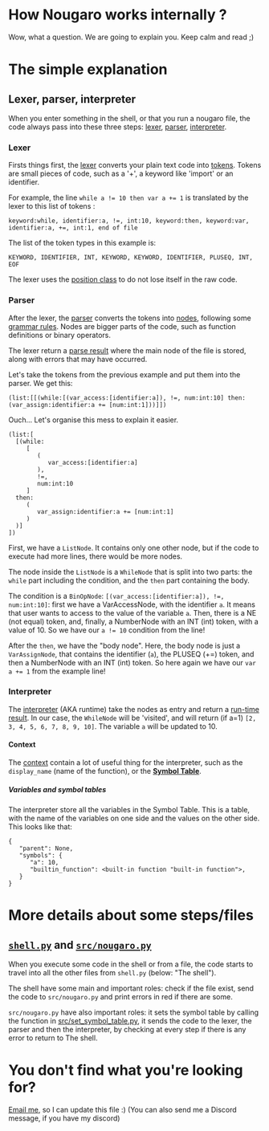 # How Nougaro works internally ?
 Wow, what a question. We are going to explain you. Keep calm and read ;)
 
# The simple explanation
## Lexer, parser, interpreter
 When you enter something in the shell, or that you run a nougaro file, the code always pass into these three steps: [lexer](#Lexer), [parser](#Parser), [interpreter](#Interpreter).

### Lexer
 Firsts things first, the [lexer](src/lexer.py) converts your plain text code into [tokens](src/token_types.py). Tokens are small pieces of code, such as a '+', a keyword like 'import' or an identifier.

 For example, the line `while a != 10 then var a += 1` is translated by the lexer to this list of tokens :

    keyword:while, identifier:a, !=, int:10, keyword:then, keyword:var, identifier:a, +=, int:1, end of file

 The list of the token types in this example is:

    KEYWORD, IDENTIFIER, INT, KEYWORD, KEYWORD, IDENTIFIER, PLUSEQ, INT, EOF

 The lexer uses the [position class](src/position.py) to do not lose itself in the raw code.

### Parser
 After the lexer, the [parser](src/parser.py) converts the tokens into [nodes](src/nodes.py), following some [grammar rules](grammar.txt). Nodes are bigger parts of the code, such as function definitions or binary operators.

 The lexer return a [parse result](src/parse_result.py) where the main node of the file is stored, along with errors that may have occurred.

 Let's take the tokens from the previous example and put them into the parser. We get this:

    (list:[[(while:[(var_access:[identifier:a]), !=, num:int:10] then:(var_assign:identifier:a += [num:int:1]))]])

 Ouch... Let's organise this mess to explain it easier.

    (list:[
      [(while:
         [
            (
               var_access:[identifier:a]
            ),
            !=,
            num:int:10
         ]
      then:
         (
            var_assign:identifier:a += [num:int:1]
         )
      )]
    ])

 First, we have a `ListNode`. It contains only one other node, but if the code to execute had more lines, there would be more nodes.
 
 The node inside the `ListNode` is a `WhileNode` that is split into two parts: the `while` part including the condition, and the `then` part containing the body.

 The condition is a `BinOpNode`: `[(var_access:[identifier:a]), !=, num:int:10]`: first we have a VarAccessNode, with the identifier `a`. It means that user wants to access to the value of the variable `a`. Then, there is a NE (not equal) token, and, finally, a NumberNode with an INT (int) token, with a value of 10. So we have our `a != 10` condition from the line!

 After the `then`, we have the "body node". Here, the body node is just a `VarAssignNode`, that contains the identifier (`a`), the PLUSEQ (+=) token, and then a NumberNode with an INT (int) token. So here again we have our `var a += 1` from the example line!

### Interpreter

 The [interpreter](src/interpreter.py) (AKA runtime) take the nodes as entry and return a [run-time result](src/runtime_result.py). In our case, the `WhileNode` will be 'visited', and will return (if a=1) `[2, 3, 4, 5, 6, 7, 8, 9, 10]`. The variable `a` will be updated to 10.

#### Context
 The [context](src/context.py) contain a lot of useful thing for the interpreter, such as the `display_name` (name of the function), or the [**Symbol Table**](src/symbol_table.py).

##### Variables and symbol tables
 The interpreter store all the variables in the Symbol Table. This is a table, with the name of the variables on one side and the values on the other side. This looks like that:
   
    {
       "parent": None,
       "symbols": {
          "a": 10,
          "builtin_function": <built-in function "built-in function">,
       }
    }


# More details about some steps/files
## [`shell.py`](shell.py) and [`src/nougaro.py`](src/nougaro.py)
 When you execute some code in the shell or from a file, the code starts to travel into all the other files from `shell.py` (below: "The shell").

 The shell have some main and important roles: check if the file exist, send the code to `src/nougaro.py` and print errors in red if there are some.

 `src/nougaro.py` have also important roles: it sets the symbol table by calling the function in [src/set_symbol_table.py](src/set_symbol_table.py), it sends the code to the lexer, the parser and then the interpreter, by checking at every step if there is any error to return to The shell.

# You don't find what you're looking for?
 [Email me](mailto://jd-dev@laposte.net), so I can update this file :) (You can also send me a Discord message, if you have my discord)
